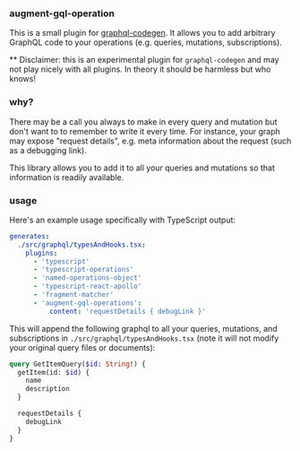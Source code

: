 ### augment-gql-operation

This is a small plugin for [graphql-codegen](https://github.com/dotansimha/graphql-code-generator).
It allows you to add arbitrary GraphQL code to your operations (e.g. queries, mutations, subscriptions).

** Disclaimer: this is an experimental plugin for `graphql-codegen` and may not play nicely with all plugins. In theory it should be harmless but who knows!

### why?

There may be a call you always to make in every query and mutation but don't want to to remember to write it every time. For instance, your graph may expose "request details", e.g. meta information about the request (such as a debugging link).

This library allows you to add it to all your queries and mutations so that information is readily available.

### usage

Here's an example usage specifically with TypeScript output:

```yaml
generates:
  ./src/graphql/typesAndHooks.tsx:
    plugins:
      - 'typescript'
      - 'typescript-operations'
      - 'named-operations-object'
      - 'typescript-react-apollo'
      - 'fragment-matcher'
      - 'augment-gql-operations':
          content: 'requestDetails { debugLink }'
```

This will append the following graphql to all your queries, mutations, and subscriptions in `./src/graphql/typesAndHooks.tsx` (note it will not modify your original query files or documents):

```graphql
query GetItemQuery($id: String!) {
  getItem(id: $id) {
    name
    description
  }

  requestDetails {
    debugLink
  }
}
```
